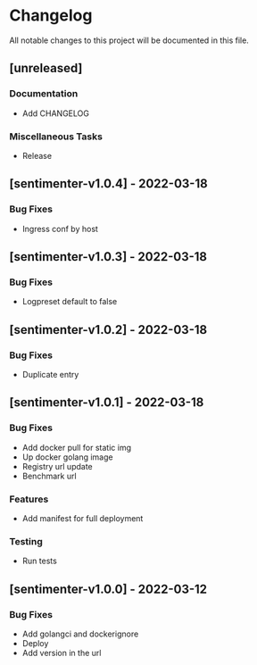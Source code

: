 # Changelog

All notable changes to this project will be documented in this file.

## [unreleased]

### Documentation

- Add CHANGELOG

### Miscellaneous Tasks

- Release

## [sentimenter-v1.0.4] - 2022-03-18

### Bug Fixes

- Ingress conf by host

## [sentimenter-v1.0.3] - 2022-03-18

### Bug Fixes

- Logpreset default to false

## [sentimenter-v1.0.2] - 2022-03-18

### Bug Fixes

- Duplicate entry

## [sentimenter-v1.0.1] - 2022-03-18

### Bug Fixes

- Add docker pull for static img
- Up docker golang image
- Registry url update
- Benchmark url

### Features

- Add manifest for full deployment

### Testing

- Run tests

## [sentimenter-v1.0.0] - 2022-03-12

### Bug Fixes

- Add golangci and dockerignore
- Deploy
- Add version in the url

<!-- generated by git-cliff -->
